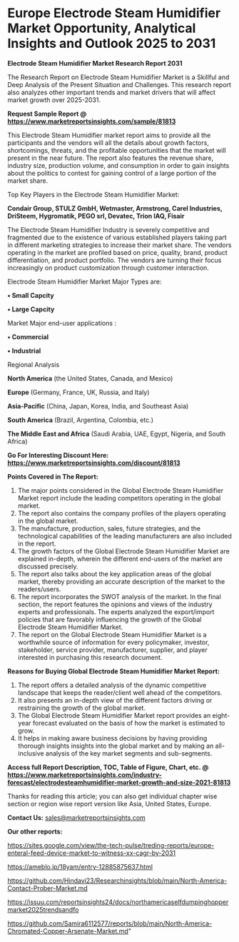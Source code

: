 # Europe Electrode Steam Humidifier Market Opportunity, Analytical Insights and Outlook 2025 to 2031

<strong>Electrode Steam Humidifier Market Research Report 2031</strong>

The Research Report on Electrode Steam Humidifier Market is a Skillful and Deep Analysis of the Present Situation and Challenges. This research report also analyzes other important trends and market drivers that will affect market growth over 2025-2031.

<strong>Request Sample Report @ <a href=https://www.marketreportsinsights.com/sample/81813>https://www.marketreportsinsights.com/sample/81813</a></strong>

This Electrode Steam Humidifier market report aims to provide all the participants and the vendors will all the details about growth factors, shortcomings, threats, and the profitable opportunities that the market will present in the near future. The report also features the revenue share, industry size, production volume, and consumption in order to gain insights about the politics to contest for gaining control of a large portion of the market share.

Top Key Players in the Electrode Steam Humidifier Market:

<strong>Condair Group, STULZ GmbH, Wetmaster, Armstrong, Carel Industries, DriSteem, Hygromatik, PEGO srl, Devatec, Trion IAQ, Fisair</strong>

The Electrode Steam Humidifier Industry is severely competitive and fragmented due to the existence of various established players taking part in different marketing strategies to increase their market share. The vendors operating in the market are profiled based on price, quality, brand, product differentiation, and product portfolio. The vendors are turning their focus increasingly on product customization through customer interaction.

Electrode Steam Humidifier Market Major Types are:

<strong>• Small Capcity

• Large Capcity</strong>

Market Major end-user applications :

<strong>• Commercial

• Industrial</strong>

Regional Analysis

</u><strong><b>North America</b></strong> (the United States, Canada, and Mexico)

<strong><b>Europe </b></strong>(Germany, France, UK, Russia, and Italy)

<strong><b>Asia-Pacific</b></strong> (China, Japan, Korea, India, and Southeast Asia)

<strong><b>South America</b></strong> (Brazil, Argentina, Colombia, etc.)

<strong><b>The Middle East and Africa</b></strong> (Saudi Arabia, UAE, Egypt, Nigeria, and South Africa)

<strong>Go For Interesting Discount Here: <a href=https://www.marketreportsinsights.com/discount/81813>https://www.marketreportsinsights.com/discount/81813</a></strong>

<strong>Points Covered in The Report:</strong>
<ol>
  <li>The major points considered in the Global Electrode Steam Humidifier Market report include the leading competitors operating in the global market.</li>
  <li>The report also contains the company profiles of the players operating in the global market.</li>
  <li>The manufacture, production, sales, future strategies, and the technological capabilities of the leading manufacturers are also included in the report.</li>
  <li>The growth factors of the Global Electrode Steam Humidifier Market are explained in-depth, wherein the different end-users of the market are discussed precisely.</li>
  <li>The report also talks about the key application areas of the global market, thereby providing an accurate description of the market to the readers/users.</li>
  <li>The report incorporates the SWOT analysis of the market. In the final section, the report features the opinions and views of the industry experts and professionals. The experts analyzed the export/import policies that are favorably influencing the growth of the Global Electrode Steam Humidifier Market.</li>
  <li>The report on the Global Electrode Steam Humidifier Market is a worthwhile source of information for every policymaker, investor, stakeholder, service provider, manufacturer, supplier, and player interested in purchasing this research document.</li>
</ol>
<strong>Reasons for Buying Global Electrode Steam Humidifier Market Report:</strong>

<ol>
  <li>The report offers a detailed analysis of the dynamic competitive landscape that keeps the reader/client well ahead of the competitors.</li>
  <li>It also presents an in-depth view of the different factors driving or restraining the growth of the global market.</li>
  <li>The Global Electrode Steam Humidifier Market report provides an eight-year forecast evaluated on the basis of how the market is estimated to grow.</li>
  <li>It helps in making aware business decisions by having providing thorough insights insights into the global market and by making an all-inclusive analysis of the key market segments and sub-segments.</li>
</ol>
<strong>Access full Report Description, TOC, Table of Figure, Chart, etc. @ <a href=https://www.marketreportsinsights.com/industry-forecast/electrodesteamhumidifier-market-growth-and-size-2021-81813>https://www.marketreportsinsights.com/industry-forecast/electrodesteamhumidifier-market-growth-and-size-2021-81813</a></strong>


Thanks for reading this article; you can also get individual chapter wise section or region wise report version like Asia, United States, Europe.

<strong>Contact Us:</strong>
sales@marketreportsinsights.com

<strong>Our other reports:</strong>

<a href=https://sites.google.com/view/the-tech-pulse/treding-reports/europe-enteral-feed-device-market-to-witness-xx-cagr-by-2031>https://sites.google.com/view/the-tech-pulse/treding-reports/europe-enteral-feed-device-market-to-witness-xx-cagr-by-2031</a>

<a href=https://ameblo.jp/18yam/entry-12885875637.html>https://ameblo.jp/18yam/entry-12885875637.html</a>

<a href=https://github.com/Hindavi23/Researchinsights/blob/main/North-America-Contact-Prober-Market.md>https://github.com/Hindavi23/Researchinsights/blob/main/North-America-Contact-Prober-Market.md</a>

<a href=https://issuu.com/reportsinsights24/docs/northamericaselfdumpinghoppermarket2025trendsandfo>https://issuu.com/reportsinsights24/docs/northamericaselfdumpinghoppermarket2025trendsandfo</a>

<a href=https://github.com/Samira6112577/reports/blob/main/North-America-Chromated-Copper-Arsenate-Market.md>https://github.com/Samira6112577/reports/blob/main/North-America-Chromated-Copper-Arsenate-Market.md</a>"
